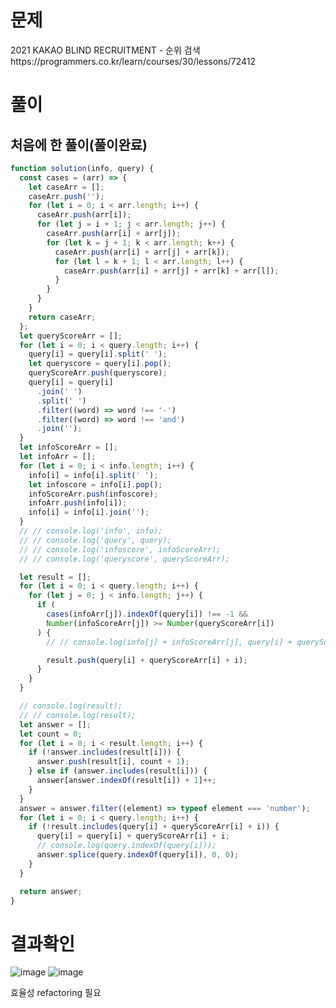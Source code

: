 <h1>문제</h1>
2021 KAKAO BLIND RECRUITMENT - 순위 검색 <br />
https://programmers.co.kr/learn/courses/30/lessons/72412

<h1>풀이</h1>
<h2>처음에 한 풀이(풀이완료)</h2>

```jsx
function solution(info, query) {
  const cases = (arr) => {
    let caseArr = [];
    caseArr.push('');
    for (let i = 0; i < arr.length; i++) {
      caseArr.push(arr[i]);
      for (let j = i + 1; j < arr.length; j++) {
        caseArr.push(arr[i] + arr[j]);
        for (let k = j + 1; k < arr.length; k++) {
          caseArr.push(arr[i] + arr[j] + arr[k]);
          for (let l = k + 1; l < arr.length; l++) {
            caseArr.push(arr[i] + arr[j] + arr[k] + arr[l]);
          }
        }
      }
    }
    return caseArr;
  };
  let queryScoreArr = [];
  for (let i = 0; i < query.length; i++) {
    query[i] = query[i].split(' ');
    let queryscore = query[i].pop();
    queryScoreArr.push(queryscore);
    query[i] = query[i]
      .join(' ')
      .split(' ')
      .filter((word) => word !== '-')
      .filter((word) => word !== 'and')
      .join('');
  }
  let infoScoreArr = [];
  let infoArr = [];
  for (let i = 0; i < info.length; i++) {
    info[i] = info[i].split(' ');
    let infoscore = info[i].pop();
    infoScoreArr.push(infoscore);
    infoArr.push(info[i]);
    info[i] = info[i].join('');
  }
  // // console.log('info', info);
  // // console.log('query', query);
  // // console.log('infoscore', infoScoreArr);
  // // console.log('queryscore', queryScoreArr);

  let result = [];
  for (let i = 0; i < query.length; i++) {
    for (let j = 0; j < info.length; j++) {
      if (
        cases(infoArr[j]).indexOf(query[i]) !== -1 &&
        Number(infoScoreArr[j]) >= Number(queryScoreArr[i])
      ) {
        // // console.log(info[j] + infoScoreArr[j], query[i] + queryScoreArr[i]);

        result.push(query[i] + queryScoreArr[i] + i);
      }
    }
  }

  // console.log(result);
  // // console.log(result);
  let answer = [];
  let count = 0;
  for (let i = 0; i < result.length; i++) {
    if (!answer.includes(result[i])) {
      answer.push(result[i], count + 1);
    } else if (answer.includes(result[i])) {
      answer[answer.indexOf(result[i]) + 1]++;
    }
  }
  answer = answer.filter((element) => typeof element === 'number');
  for (let i = 0; i < query.length; i++) {
    if (!result.includes(query[i] + queryScoreArr[i] + i)) {
      query[i] = query[i] + queryScoreArr[i] + i;
      // console.log(query.indexOf(query[i]));
      answer.splice(query.indexOf(query[i]), 0, 0);
    }
  }

  return answer;
}

```

<h1>결과확인</h1>

![image](https://user-images.githubusercontent.com/80687334/121718079-d6e84080-cb1c-11eb-91dd-346788cc854a.png)
![image](https://user-images.githubusercontent.com/80687334/121718104-de0f4e80-cb1c-11eb-8ab0-5edf1da60e6a.png)

효율성 refactoring 필요

